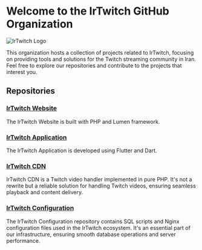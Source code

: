 # Welcome to the IrTwitch GitHub Organization

![IrTwitch Logo]([https://your-logo-url-here.png](https://avatars.githubusercontent.com/u/111855883?s=200&v=4))

This organization hosts a collection of projects related to IrTwitch, focusing on providing tools and solutions for the Twitch streaming community in Iran. Feel free to explore our repositories and contribute to the projects that interest you.

## Repositories

### [IrTwitch Website](https://github.com/irTwitch/irTwitch-Website)
The IrTwitch Website is built with PHP and Lumen framework.

### [IrTwitch Application](https://github.com/irTwitch/irTwitch-App)
The IrTwitch Application is developed using Flutter and Dart.

### [IrTwitch CDN](https://github.com/irTwitch/irTwitch-CDN)
IrTwitch CDN is a Twitch video handler implemented in pure PHP. It's not a rewrite but a reliable solution for handling Twitch videos, ensuring seamless playback and content delivery.

### [IrTwitch Configuration](https://github.com/irTwitch/IrTwitch-Configuration)
The IrTwitch Configuration repository contains SQL scripts and Nginx configuration files used in the IrTwitch ecosystem. It's an essential part of our infrastructure, ensuring smooth database operations and server performance.
